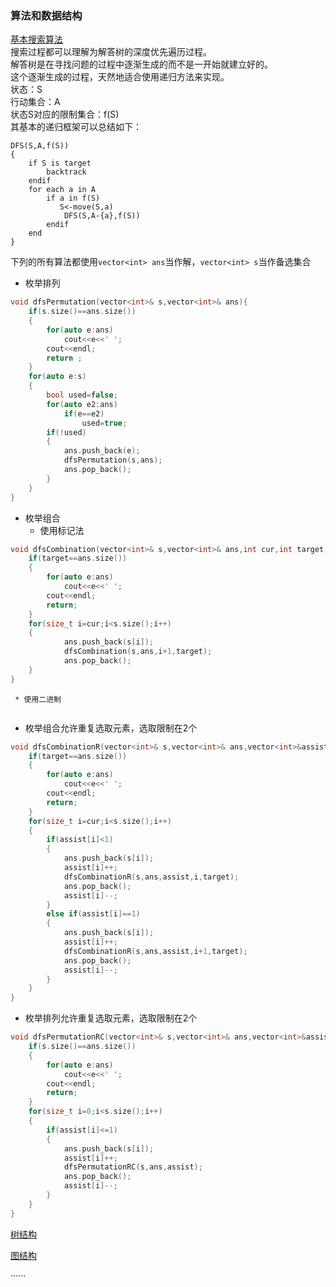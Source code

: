 ### 算法和数据结构
[基本搜索算法](search.cpp)  
搜索过程都可以理解为解答树的深度优先遍历过程。  
解答树是在寻找问题的过程中逐渐生成的而不是一开始就建立好的。  
这个逐渐生成的过程，天然地适合使用递归方法来实现。  
状态：S  
行动集合：A  
状态S对应的限制集合：f(S)  
其基本的递归框架可以总结如下：  
``` 
DFS(S,A,f(S))  
{
	if S is target
		backtrack  
 	endif
	for each a in A
		if a in f(S)  
 		   S<-move(S,a)  
		    DFS(S,A-{a},f(S))
		endif
	end
}  
```
下列的所有算法都使用`vector<int> ans`当作解，`vector<int> s`当作备选集合
 - 枚举排列
```c++
void dfsPermutation(vector<int>& s,vector<int>& ans){
    if(s.size()==ans.size())
    {
        for(auto e:ans)
            cout<<e<<' ';
        cout<<endl;
        return ;
    }
    for(auto e:s)
    {
        bool used=false;
        for(auto e2:ans)
            if(e==e2)
                used=true;
        if(!used)
        {
            ans.push_back(e);
            dfsPermutation(s,ans);
            ans.pop_back();
        }
    }
}
```
 - 枚举组合
     * 使用标记法
```c++
void dfsCombination(vector<int>& s,vector<int>& ans,int cur,int target){
    if(target==ans.size())
    {
        for(auto e:ans)
            cout<<e<<' ';
        cout<<endl;
        return;
    }
    for(size_t i=cur;i<s.size();i++)
    {
            ans.push_back(s[i]);
            dfsCombination(s,ans,i+1,target);
            ans.pop_back();
    }
}
```
     * 使用二进制
```
```
 - 枚举组合允许重复选取元素，选取限制在2个
```c++
void dfsCombinationR(vector<int>& s,vector<int>& ans,vector<int>&assist,int cur,int target){
    if(target==ans.size())
    {
        for(auto e:ans)
            cout<<e<<' ';
        cout<<endl;
        return;
    }
    for(size_t i=cur;i<s.size();i++)
    {
        if(assist[i]<1)
        {
            ans.push_back(s[i]);
            assist[i]++;
            dfsCombinationR(s,ans,assist,i,target);
            ans.pop_back();
            assist[i]--;
        }
        else if(assist[i]==1)
        {
            ans.push_back(s[i]);
            assist[i]++;
            dfsCombinationR(s,ans,assist,i+1,target);
            ans.pop_back();
            assist[i]--;
        }
    }
}
```
 - 枚举排列允许重复选取元素，选取限制在2个
```c++
void dfsPermutationRC(vector<int>& s,vector<int>& ans,vector<int>&assist){
    if(s.size()==ans.size())
    {
        for(auto e:ans)
            cout<<e<<' ';
        cout<<endl;
        return;
    }
    for(size_t i=0;i<s.size();i++)
    {
        if(assist[i]<=1)
        {
            ans.push_back(s[i]);
            assist[i]++;
            dfsPermutationRC(s,ans,assist);
            ans.pop_back();
            assist[i]--;
        }
    }
}
```

[树结构](tree.md)  

[图结构](graph.md)  

······
